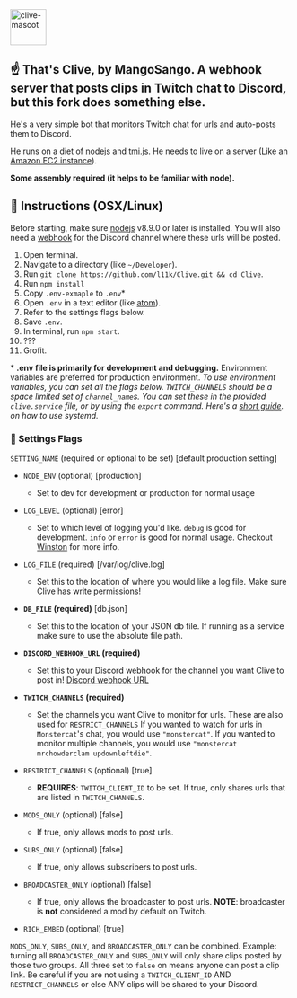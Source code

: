<img src="http://i.imgur.com/M9TvvSy.png" alt="clive-mascot" width=64px />

## ☝️ That's Clive, by MangoSango. A webhook server that posts clips in Twitch chat to Discord, but this fork does something else.

He's a very simple bot that monitors Twitch chat for urls and auto-posts them to Discord.


He runs on a diet of [nodejs](https://nodejs.org/en/) and [tmi.js](https://docs.tmijs.org/v1.2.1/index.html). He needs to live on a server (Like an [Amazon EC2 instance](https://aws.amazon.com/getting-started/tutorials/launch-a-virtual-machine/)). 

**Some assembly required (it helps to be familiar with node).**

## 🤖 Instructions (OSX/Linux)

Before starting, make sure [nodejs](https://nodejs.org/en/download/) v8.9.0 or later is installed. You will also need a [webhook](https://support.discordapp.com/hc/en-us/articles/228383668-Intro-to-Webhooks) for the Discord channel where these urls will be posted.

1.  Open terminal.
2.  Navigate to a directory (like `~/Developer`).
3.  Run `git clone https://github.com/l11k/Clive.git && cd Clive`.
4.  Run `npm install`
5.  Copy `.env-exmaple` to `.env`\*
6.  Open `.env` in a text editor (like [atom](https://atom.io/)).
7.  Refer to the settings flags below.
8.  Save `.env`.
9.  In terminal, run `npm start`.
10. ???
11. Grofit.

\* **.env file is primarily for development and debugging.** Environment variables are preferred for production environment. _To use environment variables, you can set all the flags below. `TWITCH_CHANNELS` should be a space limited set of `channel_name`s. You can set these in the provided `clive.service` file, or by using the `export` command. Here's a [short guide](http://blog.mdda.net/oss/2015/02/16/forever-node-service-systemd). on how to use systemd._

### 🚩 Settings Flags

`SETTING_NAME` (required or optional to be set) \[default production setting]

- `NODE_ENV` (optional) \[production]
  - Set to dev for development or production for normal usage
- `LOG_LEVEL` (optional) \[error]
  - Set to which level of logging you'd like. `debug` is good for development. `info` or `error` is good for normal usage. Checkout [Winston](https://github.com/winstonjs/winston#logging-levels) for more info.
- `LOG_FILE` (required) \[/var/log/clive.log]
  - Set this to the location of where you would like a log file. Make sure Clive has write permissions!
- **`DB_FILE` (required)** \[db.json]
  - Set this to the location of your JSON db file. If running as a service make sure to use the absolute file path.
- **`DISCORD_WEBHOOK_URL` (required)**
  - Set this to your Discord webhook for the channel you want Clive to post in! [Discord webhook URL](http://i.imgur.com/sEUCxct.png)
- **`TWITCH_CHANNELS` (required)**
  - Set the channels you want Clive to monitor for urls. These are also used for `RESTRICT_CHANNELS` If you wanted to watch for urls in `Monstercat`'s chat, you would use `"monstercat"`. If you wanted to monitor multiple channels, you would use `"monstercat mrchowderclam updownleftdie"`.

- `RESTRICT_CHANNELS` (optional) \[true]
  - **REQUIRES**: `TWITCH_CLIENT_ID` to be set. If true, only shares urls that are listed in `TWITCH_CHANNELS`.
- `MODS_ONLY` (optional) \[false]
  - If true, only allows mods to post urls.
- `SUBS_ONLY` (optional) \[false]
  - If true, only allows subscribers to post urls.
- `BROADCASTER_ONLY` (optional) \[false]
  - If true, only allows the broadcaster to post urls. **NOTE**: broadcaster is **not** considered a mod by default on Twitch.
- `RICH_EMBED` (optional) \[true]


`MODS_ONLY`, `SUBS_ONLY`, and `BROADCASTER_ONLY` can be combined. Example: turning all `BROADCASTER_ONLY` and `SUBS_ONLY` will only share clips posted by those two groups. All three set to `false` on means anyone can post a clip link. Be careful if you are not using a `TWITCH_CLIENT_ID` AND `RESTRICT_CHANNELS` or else ANY clips will be shared to your Discord.
